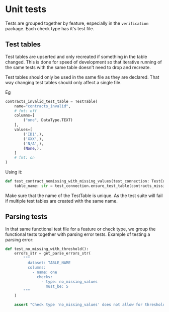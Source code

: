 # Unit tests

Tests are grouped together by feature, especially in the `verification` package.  Each check type has it's
test file.

## Test tables

Test tables are upserted and only recreated if something in the table changed.  This is done for speed of
development so that iterative running of the same tests with the same table doesn't need to drop and recreate.

Test tables should only be used in the same file as they are declared.  That way changing test tables should
only affect a single file.

Eg

```python
contracts_invalid_test_table = TestTable(
    name="contracts_invalid",
    # fmt: off
    columns=[
        ("one", DataType.TEXT)
    ],
    values=[
        ('ID1',),
        ('XXX',),
        ('N/A',),
        (None,),
    ]
    # fmt: on
)
```

Using it:
```python
def test_contract_nomissing_with_missing_values(test_connection: TestConnection):
    table_name: str = test_connection.ensure_test_table(contracts_missing_test_table)
```

Make sure that the name of the TestTable is unique. As the test suite will fail if multiple test
tables are created with the same name.

## Parsing tests

In that same functional test file for a feature or check type, we group the functional tests together
with parsing error tests.  Example of testing a parsing error:

```python
def test_no_missing_with_threshold():
    errors_str = get_parse_errors_str(
        """
          dataset: TABLE_NAME
          columns:
            - name: one
              checks:
                - type: no_missing_values
                  must_be: 5
        """
    )

    assert "Check type 'no_missing_values' does not allow for threshold keys must_..." in errors_str
```
